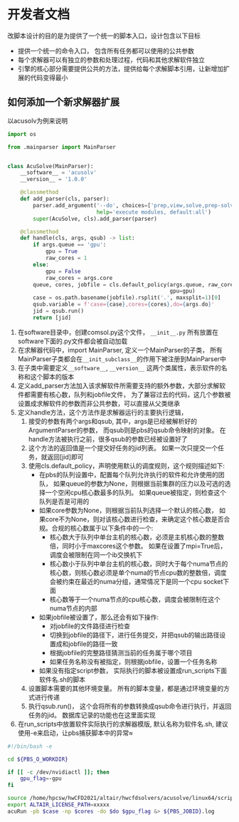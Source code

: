 # 开发者文档

改脚本设计的目的是为提供了一个统一的脚本入口，设计包含以下目标

- 提供一个统一的命令入口， 包含所有任务都可以使用的公共参数
- 每个求解器可以有独立的参数和处理过程，代码和其他求解软件独立
- 引擎的核心部分需要提供公共的方法，提供给每个求解脚本引用，让新增加扩展的代码变得最小 

## 如何添加一个新求解器扩展

以acusolv为例来说明

```python
import os

from .mainparser import MainParser


class AcuSolve(MainParser):
    __software__ = 'acusolv'
    __version__ = '1.0.0'

    @classmethod
    def add_parser(cls, parser):
        parser.add_argument('--do', choices=['prep,view,solve,prep-solve,all'], default='all',
                            help='execute modules, default:all')
        super(AcuSolve, cls).add_parser(parser)

    @classmethod
    def handle(cls, args, qsub) -> list:
        if args.queue == 'gpu':
            gpu = True
            raw_cores = 1
        else:
            gpu = False
            raw_cores = args.core
        queue, cores, jobfile = cls.default_policy(args.queue, raw_cores, qsub, maxcores=128, jobfile=args.jobfile,
                                                   gpu=gpu)
        case = os.path.basename(jobfile).rsplit('.', maxsplit=1)[0]
        qsub.variable = f'case={case},cores={cores},do={args.do}'
        jid = qsub.run()
        return [jid]
```

1. 在software目录中，创建comsol.py这个文件， `__init__.py` 所有放置在software下面的.py文件都会被自动加载
2. 在求解器代码中，import MainParser, 定义一个MainParser的子类， 所有MainParser子类都会在`__init_subclass__`的作用下被注册到MainParser中
3. 在子类中需要定义`__software__`, `__version__` 这两个类属性，表示软件的名称和这个脚本的版本
4. 定义add_parser方法加入该求解软件所需要支持的额外参数，大部分求解软件都需要有核心数，队列和jobfile文件， 为了兼容过去的代码，这几个参数被设置成求解软件的参数而非公共参数，可以直接从父类继承
5. 定义handle方法，这个方法作是求解器运行的主要执行逻辑， 
   1. 接受的参数有两个args和qsub, 其中，args是已经被解析好的ArgumentParser的参数， 而qsub则是pbs的qsub命令映射的对象。 在handle方法被执行之前，很多qsub的参数已经被设置好了 
   2. 这个方法的返回值是一个提交好任务的jid列表。 如果一次只提交一个任务，就返回\[jid]即可
   3. 使用cls.default_policy，声明使用默认的调度规则，这个规则描述如下:
      - 在pbs的队列设置中，配置每个队列允许执行的软件和允许使用的团队， 如果queue的参数为None，则根据当前集群的压力以及可选的选择一个空闲cpu核心数最多的队列。 如果queue被指定，则检查这个队列是否是可用的
      - 如果core参数为None，则根据当前队列选择一个默认的核心数， 如果core不为None，则对该核心数进行检查，来确定这个核心数是否合规。合规的核心数属于以下条件中的一个:
        - 核心数大于队列中单台主机的核心数，必须是主机核心数的整数倍，同时小于maxcores这个参数。 如果在设置了mpi=True后，调度会被限制在同一个ib交换机下
        - 核心数小于队列中单台主机的核心数，同时大于每个numa节点的核心数，则核心数必须是单个numa的节点cpu数的整数倍，调度会被约束在最近的numa分组，通常情况下是同一个cpu socket下面
        - 核心数等于一个numa节点的cpu核心数，调度会被限制在这个numa节点的内部
      - 如果jobfile被设置了，那么还会有如下操作:
        - 对jobfile的文件路径进行检查
        - 切换到jobfile的路径下，进行任务提交，并把qsub的输出路径设置成和jobfile的路径一致
        - 根据jobfile的完整路径猜测当前的任务属于哪个项目
        - 如果任务名称没有被指定，则根据jobfile，设置一个任务名称
      - 如果没有指定script参数， 实际执行的脚本被设置成run_scripts下面软件名.sh的脚本
   4. 设置脚本需要的其他环境变量。 所有的脚本变量，都是通过环境变量的方式进行传递
   5. 执行qsub.run()， 这个会将所有的参数转换成qsub命令进行执行，并返回任务的jid。 数据库记录的功能也在这里面实现
6. 在run_scripts中放置软件实际执行的求解器模版, 默认名称为软件名.sh, 建议使用-e来启动，让pbs捕获脚本中的异常≈

```bash
#!/bin/bash -e

cd ${PBS_O_WORKDIR}

if [[ -c /dev/nvidiactl ]]; then
    gpu_flag=-gpu
fi

source /home/hpcsw/hwCFD2021/altair/hwcfdsolvers/acusolve/linux64/script/acusim.sh
export ALTAIR_LICENSE_PATH=xxxxx
acuRun -pb $case -np $cores -do $do $gpu_flag &> ${PBS_JOBID}.log
```

